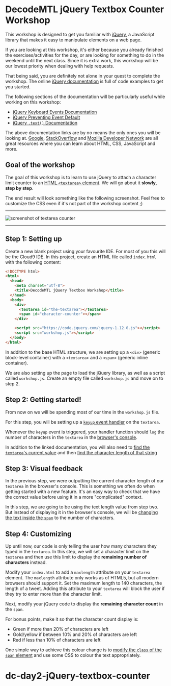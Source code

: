 DecodeMTL jQuery Textbox Counter Workshop
=========================================

This workshop is designed to get you familiar with [jQuery](http://www.jquery.com), a JavaScript library that makes it easy to manipulate elements on a web page.

If you are looking at this workshop, it's either because you already finished the exercises/activities for the day, or are looking for something to do in the weekend until the next class. Since it is extra work, this workshop will be our lowest priority when dealing with help requests.

That being said, you are definitely not alone in your quest to complete the workshop. The online [jQuery documentation](https://api.jquery.com/) is full of code examples to get you started.

The following sections of the documentation will be particularly useful while working on this workshop:

* [jQuery Keyboard Events Documentation](https://api.jquery.com/category/events/keyboard-events/)
* [jQuery Preventing Event Default](https://api.jquery.com/event.preventDefault/)
* [jQuery `.text()` Documentation](https://api.jquery.com/text/)

The above documentation links are by no means the only ones you will be looking at. [Google](http://www.google.com), [StackOverflow](http://www.stackoverflow.com) and [Mozilla Developer Network](https://developer.mozilla.org/) are all great resources where you can learn about HTML, CSS, JavaScript and more.

Goal of the workshop
--------------------
The goal of this workshop is to learn to use jQuery to attach a character limit counter to an [HTML `<textarea>` element](https://developer.mozilla.org/en-US/docs/Web/HTML/Element/textarea). We will go about it **slowly, step by step**.

The end result will look something like the following screenshot. Feel free to customize the CSS even if it's not part of the workshop content ;)

---

![screenshot of textarea counter](counter.png)

---

Step 1: Setting up
------------------
Create a new blank project using your favourite IDE. For most of you this will be the Cloud9 IDE. In this project, create an HTML file called `index.html` with the following content:

```html
<!DOCTYPE html>
<html>
  <head>
    <meta charset="utf-8">
    <title>DecodeMTL jQuery Textbox Workshop</title>
  </head>
  <body>
    <div>
      <textarea id="the-textarea"></textarea>
      <span id="character-counter"></span>
    </div>

    <script src="https://code.jquery.com/jquery-1.12.0.js"></script>
    <script src="workshop.js"></script>
  </body>
</html>
```

In addition to the base HTML structure, we are setting up a `<div>` (generic block-level container) with a `<textarea>` and a `<span>` (generic inline container).

We are also setting up the page to load the jQuery library, as well as a script called `workshop.js`. Create an empty file called `workshop.js` and move on to step 2.

Step 2: Getting started!
------------------------
From now on we will be spending most of our time in the `workshop.js` file.

For this step, you will be setting up a [`keyup` event handler](https://api.jquery.com/keyup/) on the `textarea`.

Whenever the `keyup` event is triggered, your handler function should `log` the number of characters in the `textarea` in the [browser's console](https://developers.google.com/web/tools/chrome-devtools/debug/console/console-ui?hl=en).

In addition to the linked documentation, you will also need to [find the `textarea`'s current value](https://api.jquery.com/val/) and then [find the character length of that string](https://developer.mozilla.org/en-US/docs/Web/JavaScript/Reference/Global_Objects/String/length)

Step 3: Visual feedback
-----------------------
In the previous step, we were outputting the current character length of our `textarea` in the browser's console. This is something we often do when getting started with a new feature. It's an easy way to check that we have the correct value before using it in a more "complicated" context.

In this step, we are going to be using the text length value from step two. But instead of displaying it in the browser's console, we will be [changing the text inside the `span`](https://api.jquery.com/text/) to the number of characters.

Step 4: Customizing
-------------------
Up until now, our code is only telling the user how many characters they typed in the `textarea`. In this step, we will set a character limit on the `textarea` and then use this limit to display the **remaining number of characters** instead.

Modify your `index.html` to add a `maxlength` attribute on your `textarea` element. The `maxlength` attribute only works as of HTML5, but all modern browsers should support it. Set the maximum length to 140 characters, the length of a tweet. Adding this attribute to your `textarea` will block the user if they try to enter more than the character limit.

Next, modify your jQuery code to display the **remaining character count** in the `span`.

For bonus points, make it so that the character count display is:

* Green if more than 20% of characters are left
* Gold/yellow if between 10% and 20% of characters are left
* Red if less than 10% of characters are left

One simple way to achieve this colour change is to [modify the `class` of the `span` element](https://api.jquery.com/addclass/) and use some CSS to colour the text appropriately.
# dc-day2-jQuery-textbox-counter
